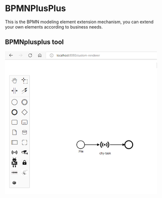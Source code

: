 # BPMNPlusPlus
This is the BPMN modeling element extension mechanism, you can extend your own elements according to business needs.

## BPMNplusplus tool
![image](https://github.com/HangyuCheng/BPMNPlusPlus/blob/master/BPMN%20Extension.png)
